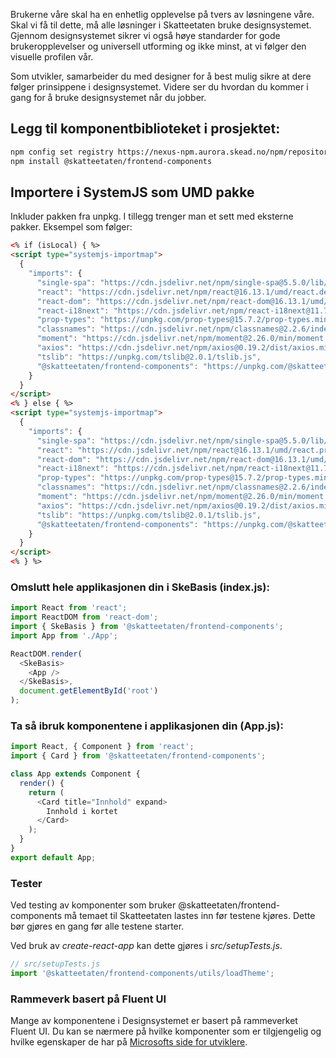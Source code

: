 Brukerne våre skal ha en enhetlig opplevelse på tvers av løsningene våre. Skal vi få til dette, må alle løsninger i Skatteetaten bruke designsystemet. Gjennom designsystemet sikrer vi også høye standarder for gode brukeropplevelser og universell utforming og ikke minst, at vi følger den visuelle profilen vår.

Som utvikler, samarbeider du med designer for å best mulig sikre at dere følger prinsippene i designsystemet. Videre ser du hvordan du kommer i gang for å bruke designsystemet når du jobber.

## Legg til komponentbiblioteket i prosjektet:

```bash noeditor
npm config set registry https://nexus-npm.aurora.skead.no/npm/repository/npm-all
npm install @skatteetaten/frontend-components
```

## Importere i SystemJS som UMD pakke

Inkluder pakken fra unpkg. I tillegg trenger man et sett med eksterne pakker. Eksempel som følger:

```html
<% if (isLocal) { %>
<script type="systemjs-importmap">
  {
    "imports": {
      "single-spa": "https://cdn.jsdelivr.net/npm/single-spa@5.5.0/lib/system/single-spa.min.js",
      "react": "https://cdn.jsdelivr.net/npm/react@16.13.1/umd/react.development.js",
      "react-dom": "https://cdn.jsdelivr.net/npm/react-dom@16.13.1/umd/react-dom.development.js",
      "react-i18next": "https://cdn.jsdelivr.net/npm/react-i18next@11.7.2/dist/umd/react-i18next.js",
      "prop-types": "https://unpkg.com/prop-types@15.7.2/prop-types.min.js",
      "classnames": "https://cdn.jsdelivr.net/npm/classnames@2.2.6/index.min.js",
      "moment": "https://cdn.jsdelivr.net/npm/moment@2.26.0/min/moment.min.js",
      "axios": "https://cdn.jsdelivr.net/npm/axios@0.19.2/dist/axios.min.js",
      "tslib": "https://unpkg.com/tslib@2.0.1/tslib.js",
      "@skatteetaten/frontend-components": "https://unpkg.com/@skatteetaten/frontend-components@4.0.0/umd/index.development.js"
    }
  }
</script>
<% } else { %>
<script type="systemjs-importmap">
  {
    "imports": {
      "single-spa": "https://cdn.jsdelivr.net/npm/single-spa@5.5.0/lib/system/single-spa.min.js",
      "react": "https://cdn.jsdelivr.net/npm/react@16.13.1/umd/react.production.js",
      "react-dom": "https://cdn.jsdelivr.net/npm/react-dom@16.13.1/umd/react-dom.production.js",
      "react-i18next": "https://cdn.jsdelivr.net/npm/react-i18next@11.7.2/dist/umd/react-i18next.min.js",
      "prop-types": "https://unpkg.com/prop-types@15.7.2/prop-types.min.js",
      "classnames": "https://cdn.jsdelivr.net/npm/classnames@2.2.6/index.min.js",
      "moment": "https://cdn.jsdelivr.net/npm/moment@2.26.0/min/moment.min.js",
      "axios": "https://cdn.jsdelivr.net/npm/axios@0.19.2/dist/axios.min.js",
      "tslib": "https://unpkg.com/tslib@2.0.1/tslib.js",
      "@skatteetaten/frontend-components": "https://unpkg.com/@skatteetaten/frontend-components@4.0.0/umd/index.production.js"
    }
  }
</script>
<% } %>
```

### Omslutt hele applikasjonen din i SkeBasis (index.js):

```js static noeditor
import React from 'react';
import ReactDOM from 'react-dom';
import { SkeBasis } from '@skatteetaten/frontend-components';
import App from './App';

ReactDOM.render(
  <SkeBasis>
    <App />
  </SkeBasis>,
  document.getElementById('root')
);
```

### Ta så ibruk komponentene i applikasjonen din (App.js):

```js static noeditor
import React, { Component } from 'react';
import { Card } from '@skatteetaten/frontend-components';

class App extends Component {
  render() {
    return (
      <Card title="Innhold" expand>
        Innhold i kortet
      </Card>
    );
  }
}
export default App;
```

### Tester

Ved testing av komponenter som bruker @skatteetaten/frontend-components må temaet til Skatteetaten
lastes inn før testene kjøres. Dette bør gjøres en gang før alle testene starter.

Ved bruk av _create-react-app_ kan dette gjøres i _src/setupTests.js_.

```js static noeditor
// src/setupTests.js
import '@skatteetaten/frontend-components/utils/loadTheme';
```

### Rammeverk basert på Fluent UI

Mange av komponentene i Designsystemet er basert på rammeverket Fluent UI. Du kan se nærmere på hvilke komponenter som er tilgjengelig og hvilke egenskaper de har på [Microsofts side for utviklere](https://developer.microsoft.com/en-us/fluentui#/controls/web).
